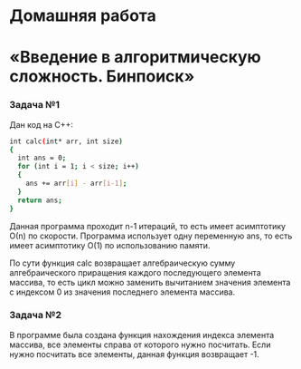 # Домашняя работа
# «Введение в алгоритмическую сложность. Бинпоиск»
### Задача №1
Дан код на С++:
```sh
int calc(int* arr, int size)
{
  int ans = 0;
  for (int i = 1; i < size; i++)
  {
    ans += arr[i] - arr[i-1];
  }
  return ans;
}
```
Данная программа проходит n-1 итераций, то есть имеет асимптотику О(n) по скорости.
Программа использует одну переменную ans, то есть имеет асимптотику О(1) по использованию памяти.

По сути функция calc возвращает алгебраическую сумму алгебраического приращения каждого последующего элемента массива, то есть цикл можно заменить вычитанием значения элемента с индексом 0 из значения последнего элемента массива.

### Задача №2
В программе была создана функция нахождения индекса элемента массива, все элементы справа от которого нужно посчитать. Если нужно посчитать все элементы, данная функция возвращает -1.